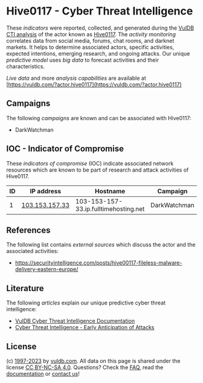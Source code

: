# Hive0117 - Cyber Threat Intelligence

These _indicators_ were reported, collected, and generated during the [VulDB CTI analysis](https://vuldb.com/?kb.cti) of the actor known as [Hive0117](https://vuldb.com/?actor.hive0117). The _activity monitoring_ correlates data from social media, forums, chat rooms, and darknet markets. It helps to determine associated actors, specific activities, expected intentions, emerging research, and ongoing attacks. Our unique _predictive model_ uses _big data_ to forecast activities and their characteristics.

_Live data_ and more _analysis capabilities_ are available at [https://vuldb.com/?actor.hive0117](https://vuldb.com/?actor.hive0117)

## Campaigns

The following _campaigns_ are known and can be associated with Hive0117:

* DarkWatchman

## IOC - Indicator of Compromise

These _indicators of compromise_ (IOC) indicate associated network resources which are known to be part of research and attack activities of Hive0117.

ID | IP address | Hostname | Campaign | Confidence
-- | ---------- | -------- | -------- | ----------
1 | [103.153.157.33](https://vuldb.com/?ip.103.153.157.33) | 103-153-157-33.ip.fulltimehosting.net | DarkWatchman | High

## References

The following list contains _external sources_ which discuss the actor and the associated activities:

* https://securityintelligence.com/posts/hive00117-fileless-malware-delivery-eastern-europe/

## Literature

The following _articles_ explain our unique predictive cyber threat intelligence:

* [VulDB Cyber Threat Intelligence Documentation](https://vuldb.com/?kb.cti)
* [Cyber Threat Intelligence - Early Anticipation of Attacks](https://www.scip.ch/en/?labs.20201022)

## License

(c) [1997-2023](https://vuldb.com/?kb.changelog) by [vuldb.com](https://vuldb.com/?kb.about). All data on this page is shared under the license [CC BY-NC-SA 4.0](https://creativecommons.org/licenses/by-nc-sa/4.0/). Questions? Check the [FAQ](https://vuldb.com/?kb.faq), read the [documentation](https://vuldb.com/?kb) or [contact us](https://vuldb.com/?contact)!

